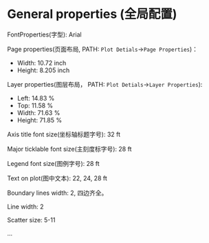 # General properties (全局配置)

FontProperties(字型): Arial

Page properties(页面布局, PATH: `Plot Detials`->`Page Properties`)：

- Width: 10.72 inch
- Height: 8.205 inch

Layer properties(图层布局， PATH: `Plot Detials`->`Layer Properties`):

- Left: 14.83 %
- Top: 11.58 %
- Width: 71.63 %
- Height: 71.85 %

Axis title font size(坐标轴标题字号): 32 ft

Major ticklable font size(主刻度标字号): 28 ft

Legend font size(图例字号): 28 ft

Text on plot(图中文本): 22, 24, 28 ft

Boundary lines width: 2, 四边齐全。


Line width: 2

Scatter size: 5-11

...
